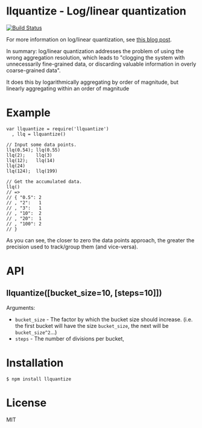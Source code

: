 # llquantize - Log/linear quantization

[![Build Status](https://secure.travis-ci.org/sentientwaffle/llquantize.png?branch=master)](http://travis-ci.org/sentientwaffle/llquantize)

For more information on log/linear quantization, see
[this blog post](http://dtrace.org/blogs/bmc/2011/02/08/llquantize/).

In summary: log/linear quantization addresses the problem of
using the wrong aggregation resolution, which leads to
"clogging the system with unnecessarily fine-grained data,
or discarding valuable information in overly coarse-grained data".

It does this by logarithmically aggregating by order of magnitude,
but linearly aggregating within an order of magnitude

# Example

    var llquantize = require('llquantize')
      , llq = llquantize()

    // Input some data points.
    llq(0.54); llq(0.55)
    llq(2);    llq(3)
    llq(12);   llq(14)
    llq(24)
    llq(124);  llq(199)

    // Get the accumulated data.
    llq()
    // =>
    // { "0.5": 2
    // , "2":   1
    // , "3":   1
    // , "10":  2
    // , "20":  1
    // , "100": 2
    // }

As you can see, the closer to zero the data points approach, the greater the
precision used to track/group them (and vice-versa).

# API
## llquantize([bucket_size=10, [steps=10]])

Arguments:

  * `bucket_size` - The factor by which the bucket size should increase.
    (i.e. the first bucket will have the size `bucket_size`, the next will
    be `bucket_size^2`...)
  * `steps` - The number of divisions per bucket,

# Installation

    $ npm install llquantize

# License

MIT

